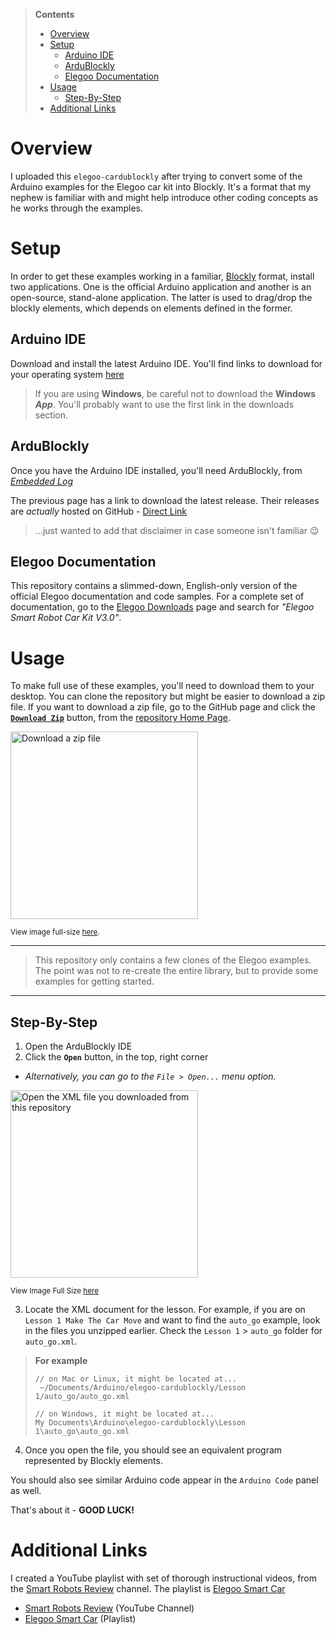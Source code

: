 > **Contents**
> * [Overview](#overview)
> * [Setup](#setup)
>   * [Arduino IDE](#arduino-ide)
>   * [ArduBlockly](#ardublockly)
>   * [Elegoo Documentation](#elegoo-documentation)
> * [Usage](#usage)
>   * [Step-By-Step](#step-by-step)
> * [Additional Links](#additional-links)

# Overview
I uploaded this `elegoo-cardublockly` after trying to convert some of the Arduino examples for the Elegoo car kit into Blockly.  It's a format that my nephew is familiar with and might help introduce other coding concepts as he works through the examples.

# Setup
In order to get these examples working in a familiar, [Blockly](https://developers.google.com/blockly/) format, install two applications.  One is the official Arduino application and another is an open-source, stand-alone application.  The latter is used to drag/drop the blockly elements, which depends on elements defined in the former.

## Arduino IDE
Download and install the latest Arduino IDE.
You'll find links to download for your operating system [here](https://www.arduino.cc/en/Main/Software)

> If you are using **Windows**, be careful not to download the **Windows _App_**.  You'll probably want to use the first link in the downloads section.

## ArduBlockly
Once you have the Arduino IDE installed, you'll need ArduBlockly, from [_Embedded Log_](https://ardublockly.embeddedlog.com/)

The previous page has a link to download the latest release.  Their releases are _actually_ hosted on GitHub - [Direct Link](https://github.com/carlosperate/ardublockly/releases)
> ...just wanted to add that disclaimer in case someone isn't familiar :wink:

## Elegoo Documentation
This repository contains a slimmed-down, English-only version of the official Elegoo documentation and code samples.  For a complete set of documentation, go to the [Elegoo Downloads](https://www.elegoo.com/download/) page and search for _"Elegoo Smart Robot Car Kit V3.0"_.

# Usage
To make full use of these examples, you'll need to download them to your desktop.  You can clone the repository but might be easier to download a zip file.  If you want to download a zip file, go to the GitHub page and click the [**`Download Zip`**](https://github.com/mighty-sparrow/elegoo-cardublockly/archive/master.zip) button, from the [repository Home Page](https://github.com/mighty-sparrow/elegoo-cardublockly).

<img src="https://github.com/mighty-sparrow/elegoo-cardublockly/blob/master/docs/Screen%20Shot%202018-12-12%20at%201.54.49%20PM.png" width="300px" alt="Download a zip file"/>

<sup>View image full-size [here](https://github.com/mighty-sparrow/elegoo-cardublockly/blob/master/docs/Screen%20Shot%202018-12-12%20at%201.54.49%20PM.png).</sup>

----

> This repository only contains a few clones of the Elegoo examples.  The point was not to re-create the entire library, but to provide some examples for getting started.

----

## Step-By-Step
1. Open the ArduBlockly IDE
2. Click the **`Open`** button, in the top, right corner
 - _Alternatively, you can go to the `File > Open...` menu option._

<img src="https://github.com/mighty-sparrow/elegoo-cardublockly/blob/master/docs/Screen%20Shot%202018-12-12%20at%202.05.20%20PM.png" width="300px" alt="Open the XML file you downloaded from this repository" />

<sup>View Image Full Size [here](https://github.com/mighty-sparrow/elegoo-cardublockly/blob/master/docs/Screen%20Shot%202018-12-12%20at%202.05.20%20PM.png)</sup>

3. Locate the XML document for the lesson.  For example, if you are on `Lesson 1 Make The Car Move` and want to find the `auto_go` example, look in the files you unzipped earlier.  Check the `Lesson 1` > `auto_go` folder for `auto_go.xml`.

> **For example**
> ```
> // on Mac or Linux, it might be located at...
>  ~/Documents/Arduino/elegoo-cardublockly/Lesson 1/auto_go/auto_go.xml
>  
> // on Windows, it might be located at...
> My Documents\Arduino\elegoo-cardublockly\Lesson 1\auto_go\auto_go.xml
> 
> ```

4.  Once you open the file, you should see an equivalent program represented by Blockly elements.

You should also see similar Arduino code appear in the `Arduino Code` panel as well.


That's about it - **GOOD LUCK!**
# Additional Links
I created a YouTube playlist with set of thorough instructional videos, from the [Smart Robots Review](https://www.youtube.com/channel/UCg-ImO83_pfK5EbagezLoAw) channel.  The playlist is [Elegoo Smart Car](https://www.youtube.com/playlist?list=PL8fVedNXdacElj4Taa3VsgnBl6v9Otvq2)
 - [Smart Robots Review](https://www.youtube.com/channel/UCg-ImO83_pfK5EbagezLoAw) (YouTube Channel)
 - [Elegoo Smart Car](https://www.youtube.com/playlist?list=PL8fVedNXdacElj4Taa3VsgnBl6v9Otvq2) (Playlist)
 
